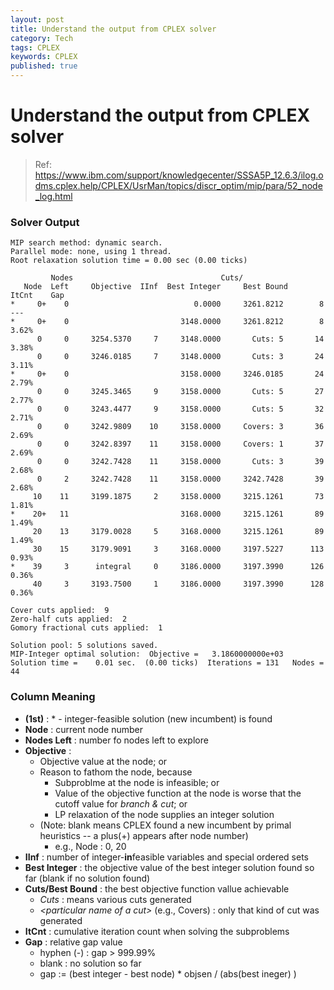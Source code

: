 ```yaml
---
layout: post
title: Understand the output from CPLEX solver
category: Tech
tags: CPLEX
keywords: CPLEX
published: true
---
```


# Understand the output from CPLEX solver

> Ref: <https://www.ibm.com/support/knowledgecenter/SSSA5P_12.6.3/ilog.odms.cplex.help/CPLEX/UsrMan/topics/discr_optim/mip/para/52_node_log.html>

### Solver Output

```
MIP search method: dynamic search.
Parallel mode: none, using 1 thread.
Root relaxation solution time = 0.00 sec (0.00 ticks)

         Nodes                                 Cuts/   
   Node  Left     Objective  IInf  Best Integer     Best Bound    ItCnt    Gap
*     0+    0                            0.0000     3261.8212        8     ---
*     0+    0                         3148.0000     3261.8212        8    3.62%
      0     0     3254.5370     7     3148.0000       Cuts: 5       14    3.38%
      0     0     3246.0185     7     3148.0000       Cuts: 3       24    3.11%
*     0+    0                         3158.0000     3246.0185       24    2.79%
      0     0     3245.3465     9     3158.0000       Cuts: 5       27    2.77%
      0     0     3243.4477     9     3158.0000       Cuts: 5       32    2.71%
      0     0     3242.9809    10     3158.0000     Covers: 3       36    2.69%
      0     0     3242.8397    11     3158.0000     Covers: 1       37    2.69%
      0     0     3242.7428    11     3158.0000       Cuts: 3       39    2.68%
      0     2     3242.7428    11     3158.0000     3242.7428       39    2.68%
     10    11     3199.1875     2     3158.0000     3215.1261       73    1.81%
*    20+   11                         3168.0000     3215.1261       89    1.49%
     20    13     3179.0028     5     3168.0000     3215.1261       89    1.49%
     30    15     3179.9091     3     3168.0000     3197.5227      113    0.93%
*    39     3      integral     0     3186.0000     3197.3990      126    0.36%
     40     3     3193.7500     1     3186.0000     3197.3990      128    0.36% 

Cover cuts applied:  9
Zero-half cuts applied:  2
Gomory fractional cuts applied:  1

Solution pool: 5 solutions saved. 
MIP-Integer optimal solution:  Objective =   3.1860000000e+03
Solution time =    0.01 sec.  (0.00 ticks)  Iterations = 131   Nodes = 44
```

### Column Meaning

- **(1st)** : * - integer-feasible solution (new incumbent) is found
- **Node** : current node number
- **Nodes Left** : number fo nodes left to explore
- **Objective** : 
    - Objective value at the node; or
    - Reason to fathom the node, because
        - Subproblme at the node is infeasible; or
        - Value of the objective function at the node is worse that the cutoff value for *branch & cut*; or
        - LP relaxation of the node supplies an integer solution
    - (Note: blank means CPLEX found a new incumbent by primal heuristics -- a plus(+) appears after node number)
        - e.g., Node : 0, 20
- **IInf** : number of integer-**in**feasible variables and special ordered sets
- **Best Integer** : the objective value of the best integer solution found so far (blank if no solution found)
- **Cuts/Best Bound** : the best objective function vallue achievable
    - *Cuts* : means various cuts generated
    - *\<particular name of a cut\>* (e.g., Covers) : only that kind of cut was generated
- **ItCnt** : cumulative iteration count when solving the subproblems
- **Gap** : relative gap value
    - hyphen (-) : gap > 999.99%
    - blank : no solution so far
    - gap := (best integer - best node) * objsen / (abs(best ineger) )